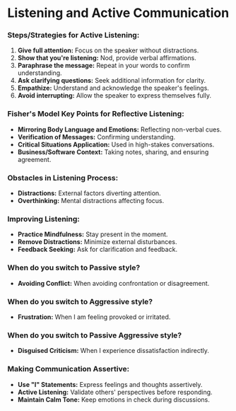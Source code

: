 # Listening and Active Communication

### Steps/Strategies for Active Listening:

1. **Give full attention:** Focus on the speaker without distractions.
2. **Show that you're listening:** Nod, provide verbal affirmations.
3. **Paraphrase the message:** Repeat in your words to confirm understanding.
4. **Ask clarifying questions:** Seek additional information for clarity.
5. **Empathize:** Understand and acknowledge the speaker's feelings.
6. **Avoid interrupting:** Allow the speaker to express themselves fully.

### Fisher's Model Key Points for Reflective Listening:

- **Mirroring Body Language and Emotions:** Reflecting non-verbal cues.
- **Verification of Messages:** Confirming understanding.
- **Critical Situations Application:** Used in high-stakes conversations.
- **Business/Software Context:** Taking notes, sharing, and ensuring agreement.

### Obstacles in Listening Process:

- **Distractions:** External factors diverting attention.
- **Overthinking:** Mental distractions affecting focus.

### Improving Listening:

- **Practice Mindfulness:** Stay present in the moment.
- **Remove Distractions:** Minimize external disturbances.
- **Feedback Seeking:** Ask for clarification and feedback.

### When do you switch to Passive style?

- **Avoiding Conflict:** When avoiding confrontation or disagreement.

### When do you switch to Aggressive style?

- **Frustration:** When I am feeling provoked or irritated.

### When do you switch to Passive Aggressive style?

- **Disguised Criticism:** When I experience dissatisfaction indirectly.

### Making Communication Assertive:

- **Use "I" Statements:** Express feelings and thoughts assertively.
- **Active Listening:** Validate others' perspectives before responding.
- **Maintain Calm Tone:** Keep emotions in check during discussions.
